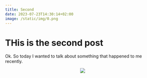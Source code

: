 ```yaml
---
title: Second
date: 2023-07-23T14:30:14+02:00
image: /static/img/0.png
---
```

# THis is the second post

Ok. So today I wanted to talk about something that happened to me recently.

<p style="text-align: center"><img src="img/matazart-logo.png"></p>

